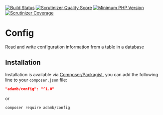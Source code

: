 [![Build Status](https://api.travis-ci.org/AdamB7586/config.png)](https://api.travis-ci.org/AdamB7586/config)
[![Scrutinizer Quality Score](https://scrutinizer-ci.com/g/AdamB7586/config/badges/quality-score.png?b=master)](https://scrutinizer-ci.com/g/AdamB7586/config/)
[![Minimum PHP Version](https://img.shields.io/badge/php-%3E%3D%207.0-8892BF.svg?style=flat-circle)](https://php.net/)
[![Scrutinizer Coverage](https://scrutinizer-ci.com/g/AdamB7586/config/badges/coverage.png?b=master)](https://scrutinizer-ci.com/g/AdamB7586/config/)

# Config
Read and write configuration information from a table in a database

## Installation

Installation is available via [Composer/Packagist](https://packagist.org/packages/adamb/config), you can add the following line to your `composer.json` file:

```json
"adamb/config": "^1.0"
```

or

```sh
composer require adamb/config
```